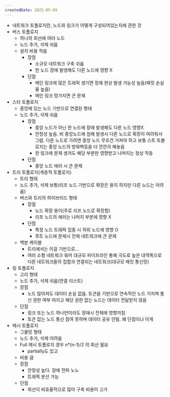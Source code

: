 ```yaml
---
createdDate: 2025-05-09
---
```

- 네트워크 토폴로지란, 노드와 링크가 어떻게 구성되어있는지에 관한 것
- 버스 토폴로지
	- 하나의 회선에 여러 노드
	- 노드 추가, 삭제 쉬움
	- 설치 비용 작음
		- 장점
			- 소규모 네트워크 구축 쉬움
			- 한 노드 장애 발생해도 다른 노드에 영향 X
		- 단점
			- 메인 링크에 많은 트래픽 생기면 정체 현상 발생 가능성 높음(패킷 손실율 높음)
			- 메인 링크 망가지면 큰 문제
- 스타 토폴로지
	- 중앙에 있는 노드 기반으로 연결된 형태
	- 노드 추가, 삭제 쉬움
		- 장점
			- 중앙 노드가 아닌 한 노드에 장애 발생해도 다른 노드 영향X
			- 안정성 높음. 비 중앙노드에 침해 발생시 다른 노드로 확장이 여려워서 그럼. 다른 노드로 가려면 중앙 노드 무조건 거쳐야 하고 보통 스트 토볼로지는 중앙 노드의 방화벽등을 더 깐깐히 해놓음
			- 한 링크에 문제 생겨도 해당 부분만 영향받고 나머지는 정상 작동
		- 단점
			- 중앙 노드 에러 시 큰 문제
- 트리 토폴로지(계층적 토폴로지)
	- 트리 형태
	- 노드 추가, 삭제 보통(리프 노드 기반으로 확장은 용이 하지만 다른 노드는 어려움)
	- 버스와 트리의 하이브리드 형태
		- 장점
			- 노드 확장 용이(주로 리프 노드로 확장함)
			- 리프 노드의 에러는 나머지 부분에 영향 X
		- 단점
			- 특정 노드 트래픽 집중 시 하위 노드에 영향 O
			- 루트 노드에 문제시 전체 네트워크에 큰 문제
	- 백본 케이블
		- 트리에서는 이걸 기반으로...
		- 여러 소형 네트워크 묶어 대규모 파이프라인 통해 극도로 높은 대역폭으로 다른 네트워크들의 집합과 연결되는 네트워크(대규모 패킷 통신망)
- 링 토폴로지
	- 고리 형태
	- 노드 추가, 삭제 쉬움(연결 리스트)
	- 장점
		- 노드 많아져도 데이터 손실 없음. 토큰을 기반으로 연속적인 노드 거치며 통신 권한 여부 따지고 해당 권한 없는 노드는 데이터 전달받지 않음
	- 단점
		- 링크 또는 노드 하나만이라도 장애시 전체에 영향끼침
		- 토큰 없는 노드 통신 참여 못하며 데이터 공유 안됨. 왜 단점이냐 이게
- 메시 토폴로지
	- 그물망 형태
	- 노드 추가, 삭제 어려움
	- Full 메시 토폴로지 경우 n*(n-1)/2 의 회선 필요
		- partially도 있고
	- 비용 큼
	- 장점
		- 안정성 높다. 장애 전파 노노
		- 트래픽 분산 가능
	- 단점
		- 회선이 비효율적으로 많아 구축 비용이 고가